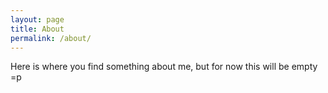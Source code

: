 ```yaml
---
layout: page
title: About
permalink: /about/
---
```


Here is where you find something about me, but for now this will be empty =p
